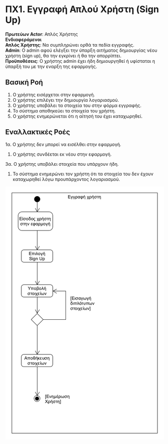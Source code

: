 # ΠΧ1. Εγγραφή Απλού Χρήστη (Sign Up)

**Πρωτεύων Actor**: Απλός Χρήστης  
**Ενδιαφερόμενοι**  
**Απλός Χρήστης**: Να συμπληρώνει ορθά τα πεδία εγγραφής.  
**Admin**: Ο admin αφού ελέγξει την ύπαρξη αιτήματος δημιουργίας νέου χρήστη (sign up), θα την εγκρίνει ή θα την απορρίπτει.  
**Προϋποθέσεις**: Ο χρήστης admin έχει ήδη δημιουργηθεί ή υφίσταται η ύπαρξή του με την εναρξη της εφαρμογής.  

## Βασική Ροή

1.	Ο χρήστης εισέρχεται στην εφαρμογή.
2.	Ο χρήστης επιλέγει την δημιουργία λογαριασμού.
3.	Ο χρήστης υποβάλει τα στοιχεία του στην φόρμα εγγραφής.
4.	Το σύστημα αποθηκεύει τα  στοιχεία του χρήστη.
5.	Ο χρήστης ενημερώνεται ότι η αίτησή του έχει καταχωρηθεί.

## Εναλλακτικές Ροές

1α. Ο χρήστης δεν μπορεί να εισέλθει στην εφαρμογή.  
  1.	Ο χρήστης συνδέεται εκ νέου στην εφαρμογή.

3α. Ο χρήστης υποβάλει στοιχεία που υπάρχουν ήδη.  
  1.	Το σύστημα ενημερώνει τον χρήστη ότι τα στοιχεία του δεν έχουν καταχωρηθεί λόγω προυπάρχοντος λογαριασμού.


![Διάγραμμα δραστηριοτήτων](uml/requirements/1.Sign_up.png)
